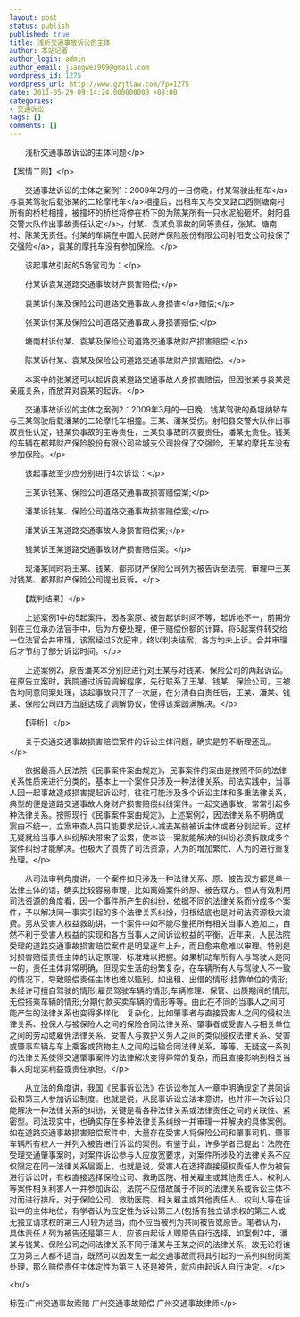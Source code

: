 ```yaml
---
layout: post
status: publish
published: true
title: 浅析交通事故诉讼的主体
author: 本站记者
author_login: admin
author_email: jiangwei909@gmail.com
wordpress_id: 1275
wordpress_url: http://www.gzjtlaw.com/?p=1275
date: 2011-05-29 09:14:24.000000000 +08:00
categories:
- 交通诉讼
tags: []
comments: []
---
```

<p><p>　　浅析交通事故诉讼的主体问题<&#47;p><p> 【案情二则】<&#47;p><p>　　交通事故诉讼的主体之案例1：2009年2月的一日傍晚，付某驾驶<a>出租车<&#47;a>与袁某驾驶后载张某的二轮<a>摩托车<&#47;a>相撞后，出租车又与交叉路口西侧塘南村所有的桥栏相撞，被撞坏的桥栏将停在桥下的为陈某所有一只水泥船砸坏。射阳县交警大队作出事故<a>责任认定<&#47;a>，付某、袁某负事故的同等责任，张某、塘南村、陈某无责任。付某的车辆在中国人民财产保险股份有限公司射阳支公司投保了<a>交强险<&#47;a>，袁某的摩托车没有参加保险。<&#47;p><p>　　该起事故引起的5场官司为：<&#47;p><p>　　付某诉袁某道路交通事故财产损害赔偿;<&#47;p><p>　　袁某诉付某及保险公司道路交通事故<a>人身损害<&#47;a>赔偿;<&#47;p><p>　　张某诉付某及保险公司道路交通事故人身损害赔偿;<&#47;p><p>　　塘南村诉付某、袁某及保险公司道路交通事故财产损害赔偿;<&#47;p><p>　　陈某诉付某、袁某及保险公司道路交通事故财产损害赔偿。<&#47;p><p>　　本案中的张某还可以起诉袁某道路交通事故人身损害赔偿，但因张某与袁某是亲戚关系，而放弃对袁某的起诉。<&#47;p><p>　　交通事故诉讼的主体之案例2：2009年3月的一日晚，钱某驾驶的桑坦纳轿车与王某驾驶后载潘某的二轮摩托车相撞。王某、潘某受伤。射阳县交警大队作出事故责任认定，钱某负事故的主等责任，王某负事故的次要责任，潘某无责任。钱某的车辆在都邦财产保险股份有限公司盐城支公司投保了交强险，王某的摩托车没有参加保险。<&#47;p><p>　　该起事故至少应分别进行4次诉讼：<&#47;p><p>　　王某诉钱某、保险公司道路交通事故损害赔偿案;<&#47;p><p>　　潘某诉钱某、保险公司道路交通事故损害赔偿案;<&#47;p><p>　　潘某诉王某道路交通事故人身损害赔偿案;<&#47;p><p>　　钱某诉王某道路交通事故财产损害赔偿案。<&#47;p><p>　　现潘某同时将王某、钱某、都邦财产保险公司列为被告诉至法院，审理中王某对钱某、都邦财产保险公司提出反诉。<&#47;p><p>　　【裁判结果】<&#47;p><p>　　上述案例1中的5起案件，因各案原、被告起诉时间不等，起诉地不一，前期分别在三位承办法官手中，后为方便处理，便于赔偿份额的计算，将5起案件转交给一位法官合并审理，该案经过5次庭审，终以判决结案，各方均未上诉。合并审理后才节约了部分诉讼时间。<&#47;p><p>　　上述案例2，原告潘某本分别应进行对王某与对钱某、保险公司的两起诉讼。在原告立案时，我院通过诉前调解程序，先行联系了王某、钱某、保险公司，三被告均同意同案处理，该起事故只开了一次庭，在分清各自责任后，王某、潘某、钱某、保险公司四方当庭达成了调解协议，使得该案圆满解决。<&#47;p><p>　　【评析】<&#47;p><p>　　关于交通交通事故损害赔偿案件的诉讼主体问题，确实是剪不断理还乱。<&#47;p><p>　　依据最高人民法院《民事案件案由规定》，民事案件的案由是按照不同的法律关系性质来进行分类的，基本上一个案件只涉及一种法律关系。司法实践中，当事人因一起事故造成损害提起诉讼时，往往可能涉及多个诉讼主体和多重法律关系，典型的便是道路交通事故人身财产损害赔偿纠纷案件。一起交通事故，常常引起多种法律关系。按照现行《民事案件案由规定》，上述案例2，因法律关系不明确或案由不统一，立案审查人员只能要求起诉人减去某些被诉主体或者分别起诉。这样无疑就给当事人纠纷解决带来了讼累，使本该一案就能解决的纠纷必须拆散成多个案件纠纷才能解决。也极大了浪费了司法资源，人为的增加繁忙、人为的进行重复处理。<&#47;p><p>　　从司法审判角度讲，一个案件如只涉及一种法律关系、原、被告双方都是单一法律主体的话，确实比较容易审理，比如离婚案件的原、被告双方。但从有效利用司法资源的角度看，因一个事件所产生的纠纷，依据不同的法律关系而分成多个案件，予以解决同一事实引起的多个法律关系纠纷，归根结底也是对司法资源极大浪费。另从受害人权益救助讲，一个案件中如不能尽量把所有相关当事人追加上，自然不利于受害人权益的实现和各方当事人之间诉讼权益的平衡。近年来，人民法院受理的道路交通事故损害赔偿案件是明显逐年上升，而且愈来愈难以审理。特别是对损害赔偿责任主体的认定原理、标准难以把握。如果机动车所有人与驾驶人是同一的，责任主体非常明确，但现实生活的纷繁复杂，在车辆所有人与驾驶人不一致的情况下，导致赔偿责任主体也难以甄别。如出租、出借的情形;挂靠单位的情形;未经许可擅自驾驶的情形;雇员驾驶车辆的情形;车辆修理、保管、出质期间的情形;无偿搭乘车辆的情形;分期付款买卖车辆的情形等等。由此在不同的当事人之间可能产生的法律关系也变得多样化、复杂化，比如肇事者与直接受害人之间的侵权法律关系、投保人与被保险人之间的保险合同法律关系、肇事者或受害人与相关单位之间的劳动或雇佣法律关系、受害人与救护义务人之间的类似侵权法律关系、受害或肇事车辆与车上乘客或货物主人之间的运输合同法律关系，等等。无疑这一系列的法律关系使得交通肇事案件的法律解决变得异常的复杂，而且直接影响到相关当事人的现实利益或责任承担。<&#47;p><p>　　从立法的角度讲，我国《民事诉讼法》在诉讼参加人一章中明确规定了共同诉讼和第三人参加诉讼制度。也就是说，从民事诉讼立法本意讲，也并非一次诉讼只能解决一种法律关系的纠纷，关键是看各种法律关系或法律责任之间的关联性、紧密型。司法现实中，也确实存在多种法律关系纠纷一并审理一并解决的具体案例。如在道路交通事故损害赔偿案件中，大量存在受害人将保险公司和肇事司机、肇事车辆所有权人一并列入被告进行诉讼的案例。有鉴于此，许多学者已提出：法院在受理交通肇事案时，对案件诉讼参与人应放宽要求，对案件所涉及的法律关系不应仅限定在同一法律关系层面上，也就是说，受害人在选择直接侵权责任人作为被告进行诉讼时，有权直接选择保险公司、救助医院、相关雇主或其他责任人、权利人等案件相关利害人一并参加诉讼，法院不应借故属于不同的法律关系或诉讼主体不对而进行排斥。对于保险公司、救助医院、相关雇主或其他责任人、权利人等在诉讼中的主体地位，有学者认为应定性为诉讼第三人(包括有独立请求权的第三人或无独立请求权的第三人)较为适当，而不应当被列为共同被告或原告。笔者认为，具体责任人列为被告还是第三人，应该由起诉人即原告自行选择，如案例2中，潘某与钱某、保险公司之间法律关系不同于潘某与王某之间的法律关系，故无论将谁立为第三人都不适当，既然可以因发生一起交通事故而将其引起的一系列纠纷同案处理，那么赔偿责任主体定性为第三人还是被告，就应由起诉人自行决定。<&#47;p><br&#47;><p>标签:广州交通事故索赔 广州交通事故赔偿 广州交通事故律师<&#47;p>
